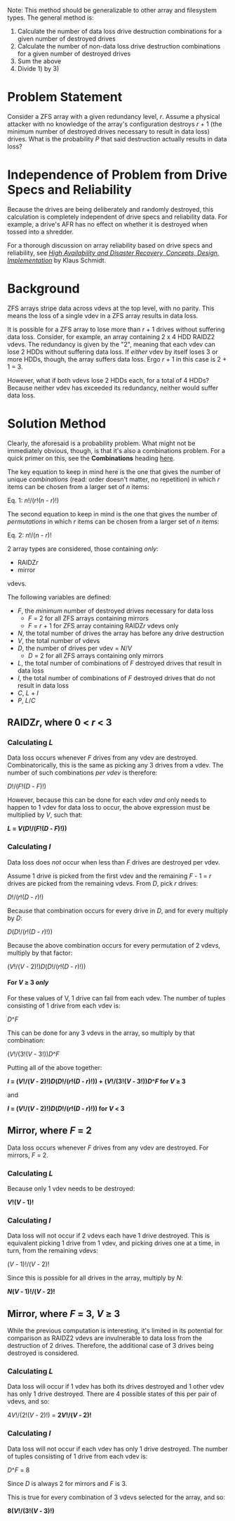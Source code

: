 Note: This method should be generalizable to other array and filesystem types. The general method is:

1. Calculate the number of data loss drive destruction combinations for a given number of destroyed drives
2. Calculate the number of non-data loss drive destruction combinations for a given number of destroyed drives
3. Sum the above
4. Divide 1) by 3)

# Problem Statement

Consider a ZFS array with a given redundancy level, *r*. Assume a physical attacker with no knowledge of the array's configuration destroys *r* + 1 (the minimum number of destroyed drives necessary to result in data loss) drives. What is the probability *P* that said destruction actually results in data loss?

# Independence of Problem from Drive Specs and Reliability

Because the drives are being deliberately and randomly destroyed, this calculation is completely independent of drive specs and reliability data. For example, a drive's AFR has no effect on whether it is destroyed when tossed into a shredder. 

For a thorough discussion on array reliability based on drive specs and reliability, see [*High Availability and Disaster Recovery, Concepts, Design, Implementation*](https://www.springer.com/us/book/9783540244608) by Klaus Schmidt.

# Background

ZFS arrays stripe data across vdevs at the top level, with no parity. This means the loss of a single vdev in a ZFS array results in data loss. 

It is possible for a ZFS array to lose more than *r* + 1 drives without suffering data loss. Consider, for example, an array containing 2 x 4 HDD RAIDZ2 vdevs. The redundancy is given by the "2", meaning that each vdev can lose 2 HDDs without suffering data loss. If *either* vdev by itself loses 3 or more HDDs, though, the array suffers data loss. Ergo *r* + 1 in this case is 2 + 1 = 3. 

However, what if both vdevs lose 2 HDDs each, for a total of 4 HDDs? Because neither vdev has exceeded its redundancy, neither would suffer data loss.

# Solution Method

Clearly, the aforesaid is a probability problem. What might not be immediately obvious, though, is that it's also a combinations problem. For a quick primer on this, see the **Combinations** heading [here](https://www.mathsisfun.com/combinatorics/combinations-permutations.html). 

The key equation to keep in mind here is the one that gives the number of unique *combinations* (read: order doesn't matter, no repetition) in which *r* items can be chosen from a larger set of *n* items:

Eq. 1: *n*!/(*r*!(*n* - *r*)!)

The second equation to keep in mind is the one that gives the number of *permutations* in which *r* items can be chosen from a larger set of *n* items:

Eq. 2: *n*!/(*n* - *r*)!

2 array types are considered, those containing *only*: 

* RAIDZ*r*
* mirror

vdevs.

The following variables are defined:

* *F*, the *minimum* number of destroyed drives necessary for data loss
  * *F* = 2 for all ZFS arrays containing mirrors
  * *F* = *r* + 1 for ZFS array containing RAIDZ*r* vdevs only
* *N*, the total number of drives the array has before any drive destruction
* *V*, the total number of vdevs
* *D*, the number of drives per vdev = *N*/*V*
  * *D* = 2 for all ZFS arrays containing only mirrors
* *L*, the total number of combinations of *F* destroyed drives that result in data loss
* *I*, the total number of combinations of *F* destroyed drives that do not result in data loss
* *C*, *L* + *I*
* *P*, *L*/*C*

## RAIDZ*r*, where 0 < *r* < 3

### Calculating *L*

Data loss occurs whenever *F* drives from any vdev are destroyed. Combinatorically, this is the same as picking any 3 drives from a vdev. The number of such combinations *per vdev* is therefore:

*D*!/(*F*!(*D* - *F*)!)

However, because this can be done for each vdev *and* only needs to happen to 1 vdev for data loss to occur, the above expression must be multiplied by *V*, such that:

***L* = *V*(*D*!/(*F*!(*D* - *F*)!))**

### Calculating *I*

Data loss does *not* occur when less than *F* drives are destroyed per vdev.

Assume 1 drive is picked from the first vdev and the remaining *F* - 1 = *r* drives are picked from the remaining vdevs. From *D*, pick *r* drives:

*D*!/(*r*!(*D* - *r*)!)

Because that combination occurs for every drive in *D*, and for every multiply by *D*:

*D*(*D*!/(*r*!(*D* - *r*)!))

Because the above combination occurs for every permutation of 2 vdevs, multiply by that factor:

(*V*!/(*V* - 2)!)*D*(*D*!/(*r*!(*D* - *r*)!))

#### For *V* ≥ 3 *only*

For these values of V, 1 drive can fail from each vdev. The number of tuples consisting of 1 drive from each vdev is:

*D*^*F*

This can be done for any 3 vdevs in the array, so multiply by that combination:

(*V*!/(3!(*V* - 3!))*D*^*F*

Putting all of the above together:

***I* = (*V*!/(*V* - 2)!)*D*(*D*!/(*r*!(*D* - *r*)!)) + (*V*!/(3!(*V* - 3!))*D*^*F* for *V* ≥ 3**

and 

***I* = (*V*!/(*V* - 2)!)*D*(*D*!/(*r*!(*D* - *r*)!)) for *V* < 3**

## Mirror, where *F* = 2

Data loss occurs whenever *F* drives from any vdev are destroyed. For mirrors, *F* = 2. 

### Calculating *L*

Because only 1 vdev needs to be destroyed:

***V*!(*V* - 1)!**

### Calculating *I*

Data loss will not occur if 2 vdevs each have 1 drive destroyed. This is equivalent picking 1 drive from 1 vdev, and picking drives one at a time, in turn, from the remaining vdevs:

(*V* - 1)!/(*V* - 2)!

Since this is possible for all drives in the array, multiply by *N*:

***N*(*V* - 1)!/(*V* - 2)!**

## Mirror, where *F* = 3, *V* ≥ 3

While the previous computation is interesting, it's limited in its potential for comparison as RAIDZ2 vdevs are invulnerable to data loss from the destruction of 2 drives. Therefore, the additional case of 3 drives being destroyed is considered.

### Calculating *L*

Data loss will occur if 1 vdev has both its drives destroyed and 1 other vdev has only 1 drive destroyed. There are 4 possible states of this per pair of vdevs, and so:

4*V*!/(2!(*V* - 2)!) = **2*V*!/(*V* - 2)!**

### Calculating *I*

Data loss will not occur if each vdev has only 1 drive destroyed. The number of tuples consisting of 1 drive from each vdev is:

*D*^*F* = 8

Since *D* is always 2 for mirrors and *F* is 3.

This is true for every combination of 3 vdevs selected for the array, and so:

**8(*V*!/(3!(*V* - 3)!)**
